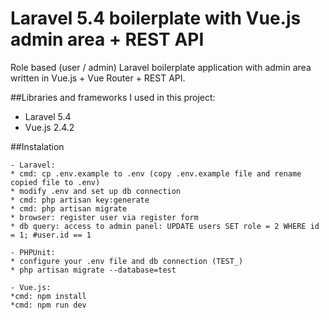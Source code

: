 # Laravel 5.4 boilerplate with Vue.js admin area + REST API

Role based (user / admin) Laravel boilerplate application with admin area written in Vue.js + Vue Router + REST API.

##Libraries and frameworks I used in this project:

- Laravel 5.4
- Vue.js 2.4.2

##Instalation

    - Laravel:
    * cmd: cp .env.example to .env (copy .env.example file and rename copied file to .env)
    * modify .env and set up db connection
    * cmd: php artisan key:generate
    * cmd: php artisan migrate
    * browser: register user via register form
    * db query: access to admin panel: UPDATE users SET role = 2 WHERE id = 1; #user.id == 1
    
    - PHPUnit:
    * configure your .env file and db connection (TEST_)
    * php artisan migrate --database=test
    
    - Vue.js:
    *cmd: npm install
    *cmd: npm run dev
    